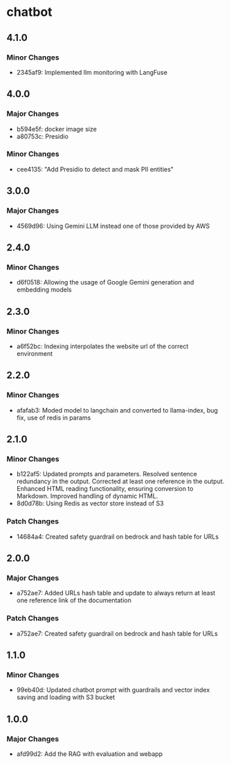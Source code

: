 # chatbot

## 4.1.0

### Minor Changes

- 2345af9: Implemented llm monitoring with LangFuse

## 4.0.0

### Major Changes

- b594e5f: docker image size
- a80753c: Presidio

### Minor Changes

- cee4135: "Add Presidio to detect and mask PII entities"

## 3.0.0

### Major Changes

- 4569d96: Using Gemini LLM instead one of those provided by AWS

## 2.4.0

### Minor Changes

- d6f0518: Allowing the usage of Google Gemini generation and embedding models

## 2.3.0

### Minor Changes

- a6f52bc: Indexing interpolates the website url of the correct environment

## 2.2.0

### Minor Changes

- afafab3: Moded model to langchain and converted to llama-index, bug fix, use of redis in params

## 2.1.0

### Minor Changes

- b122af5: Updated prompts and parameters.
  Resolved sentence redundancy in the output.
  Corrected at least one reference in the output.
  Enhanced HTML reading functionality, ensuring conversion to Markdown.
  Improved handling of dynamic HTML.
- 8d0d78b: Using Redis as vector store instead of S3

### Patch Changes

- 14684a4: Created safety guardrail on bedrock and hash table for URLs

## 2.0.0

### Major Changes

- a752ae7: Added URLs hash table and update to always return at least one reference link of the documentation

### Patch Changes

- a752ae7: Created safety guardrail on bedrock and hash table for URLs

## 1.1.0

### Minor Changes

- 99eb40d: Updated chatbot prompt with guardrails and vector index saving and loading with S3 bucket

## 1.0.0

### Major Changes

- afd99d2: Add the RAG with evaluation and webapp
